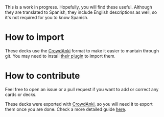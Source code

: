 This is a work in progress. Hopefully, you will find these useful. Although they are translated to Spanish, they include English descriptions as well, so it's not required for you to know Spanish.

# How to import

These decks use the [CrowdAnki](https://github.com/Stvad/CrowdAnki) format to make it easier to mantain through git. You may need to install [their plugin](https://ankiweb.net/shared/info/1788670778) to import them.

# How to contribute

Feel free to open an issue or a pull request if you want to add or correct any cards or decks.

These decks were exported with [CrowdAnki](https://github.com/Stvad/CrowdAnki), so you will need it to export them once you are done. Check a more detailed guide [here](https://github.com/Stvad/CrowdAnki#how-to-collaborate-via-github).
